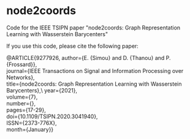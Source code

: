# node2coords
Code for the IEEE TSIPN paper "node2coords: Graph Representation Learning with Wasserstein Barycenters"

If you use this code, please cite the following paper:

@ARTICLE{9277926,
  author={E. {Simou} and D. {Thanou} and P. {Frossard}},\
  journal={IEEE Transactions on Signal and Information Processing over Networks},\
  title={node2coords: Graph Representation Learning with Wasserstein Barycenters},\ 
  year={2021},\
  volume={7},\
  number={},\
  pages={17-29},\
  doi={10.1109/TSIPN.2020.3041940},\
  ISSN={2373-776X},\
  month={January}}


